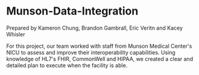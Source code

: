 # Munson-Data-Integration
Prepared by Kameron Chung, Brandon Gambrall, Eric Veritn and Kacey Whisler

For this project, our team worked with staff from Munson Medical Center's NICU to assess and improve their interoperability capabilities. Using knowledge of HL7's FHIR, CommonWell and HIPAA, we created a clear and detailed plan to execute when the facility is able.
